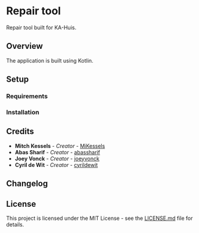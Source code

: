 # Repair tool

Repair tool built for KA-Huis.

## Overview

The application is built using Kotlin.

## Setup

### Requirements


### Installation

## Credits

* **Mitch Kessels** - _Creator_ - [MiKessels](https://github.com/MiKessels)
* **Abas Sharif** - _Creator_ - [abassharif](https://github.com/abassharif)
* **Joey Vonck** - _Creator_ - [joeyvonck](https://github.com/joeyvonck)
* **Cyril de Wit** - _Creator_ - [cyrildewit](https://github.com/cyrildewit)


## Changelog


## License

This project is licensed under the MIT License - see the [LICENSE.md](LICENSE.md) file for details.
